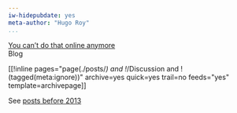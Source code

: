 ```yaml
---
iw-hidepubdate: yes
meta-author: "Hugo Roy"
...
```


[You can’t do that online anymore](/blog)  
Blog

<!-- [[blog]]: [[English|/en/]] / [[Français|/fr/]]. -->

[[!inline pages="page(./posts/*) and !*/Discussion and !(tagged(meta:ignore))" archive=yes quick=yes trail=no feeds="yes" template=archivepage]]


See [posts before 2013](/archives/#older-archives)


<style type="text/css">
.masthead .pagedate {display: none;}
</style>
